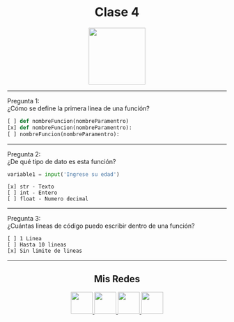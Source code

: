 <h1 align="center">Clase 4</h1>

<p align="center">
<img height=130px src="https://i.ibb.co/BL0pJF8/Polo.png"/>
</p>

-----------------------------------------------------------
Pregunta 1: <br>
¿Cómo se define la primera linea de una función?

```python
[ ] def nombreFuncion(nombreParamentro)
[x] def nombreFuncion(nombreParamentro):
[ ] nombreFuncion(nombreParamentro):
```

-----------------------------------------------------------
Pregunta 2: <br>
¿De qué tipo de dato es esta función?
```python
variable1 = input('Ingrese su edad')
```
```
[x] str - Texto
[ ] int - Entero
[ ] float - Numero decimal
```

-----------------------------------------------------------
Pregunta 3: <br>
¿Cuántas lineas de código puedo escribir dentro de una función?

```
[ ] 1 Linea
[ ] Hasta 10 lineas
[x] Sin limite de lineas
```
-----------------------------------------------------------
<center>

<h2 align="center"> Mis Redes </h2>
<p  align="center">
<a href="https://www.linkedin.com/in/duboisfacu/" target="_blank">
  <img src="https://i.ibb.co/7VZQrXx/link.png" height=50px>
</a>
<a href="https://www.instagram.com/duboisfacu/" target="_blank">
  <img src="https://i.ibb.co/stNqbkw/ig.png" height=50px>
</a>
<a href="https://www.reddit.com/user/duboisfacu" target="_blank">
<img src="https://i.ibb.co/4T7YM0V/reddit.png" height=50px>
</a>
<a href="https://twitter.com/duboisfacu" target="_blank">
<img src="https://i.ibb.co/PxrxjS2/twitter.png" height=50px>
</a>
  </p>
</center>